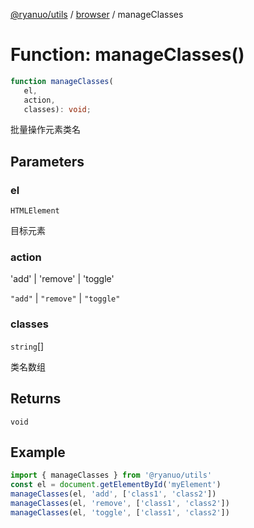 [@ryanuo/utils](../../index.md) / [browser](../index.md) / manageClasses

# Function: manageClasses()

```ts
function manageClasses(
   el, 
   action, 
   classes): void;
```

批量操作元素类名

## Parameters

### el

`HTMLElement`

目标元素

### action

'add' | 'remove' | 'toggle'

`"add"` | `"remove"` | `"toggle"`

### classes

`string`[]

类名数组

## Returns

`void`

## Example

```ts
import { manageClasses } from '@ryanuo/utils'
const el = document.getElementById('myElement')
manageClasses(el, 'add', ['class1', 'class2'])
manageClasses(el, 'remove', ['class1', 'class2'])
manageClasses(el, 'toggle', ['class1', 'class2'])
```
